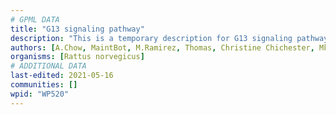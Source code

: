 ```yaml
---
# GPML DATA
title: "G13 signaling pathway"
description: "This is a temporary description for G13 signaling pathway"
authors: [A.Chow, MaintBot, M.Ramirez, Thomas, Christine Chichester, Mkutmon, Eweitz]
organisms: [Rattus norvegicus]
# ADDITIONAL DATA
last-edited: 2021-05-16
communities: []
wpid: "WP520"
---
```

